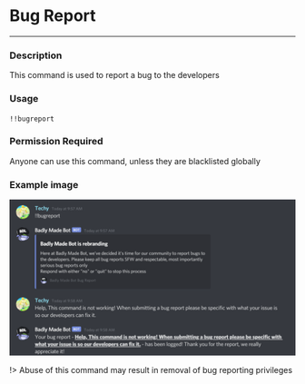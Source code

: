 # Bug Report
---
### Description
This command is used to report a bug to the developers
### Usage
```
!!bugreport
```
### Permission Required
Anyone can use this command, unless they are blacklisted globally

### Example image
![bugreport example](/images/bugreport.png)

!> Abuse of this command may result in removal of bug reporting privileges

